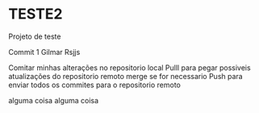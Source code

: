 # TESTE2
Projeto de teste

Commit 1
Gilmar Rsjjs

Comitar minhas alterações no repositorio local
Pulll para pegar possiveis atualizações do repositorio remoto
merge se for necessario
Push para enviar todos os commites para o repositorio remoto



alguma coisa alguma coisa 